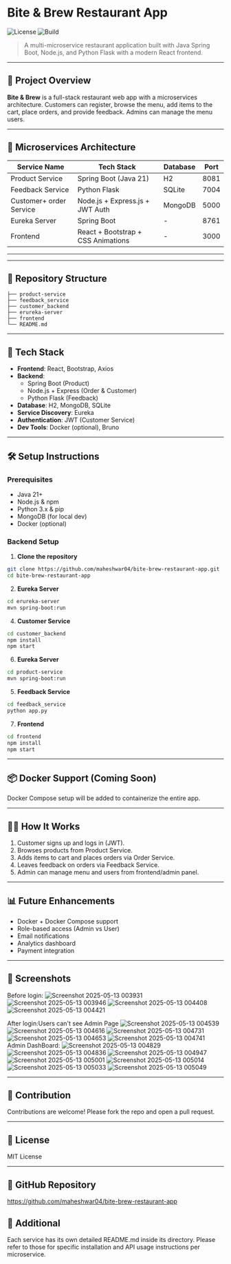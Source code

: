
# Bite & Brew Restaurant App

![License](https://img.shields.io/badge/license-MIT-blue.svg)
![Build](https://img.shields.io/badge/build-passing-brightgreen.svg)

> A multi-microservice restaurant application built with Java Spring Boot, Node.js, and Python Flask with a modern React frontend.

---

## 🚀 Project Overview
**Bite & Brew** is a full-stack restaurant web app with a microservices architecture. Customers can register, browse the menu, add items to the cart, place orders, and provide feedback. Admins can manage the menu users.

---

## 🧱 Microservices Architecture

| Service Name           | Tech Stack                        | Database   | Port  |
|------------------------|------------------------------------|------------|-------|
| Product Service        | Spring Boot (Java 21)              | H2         | 8081  |
| Feedback Service       | Python Flask                       | SQLite     | 7004  |
| Customer+ order Service| Node.js + Express.js + JWT Auth    | MongoDB    | 5000  |
| Eureka Server          | Spring Boot                        | -          | 8761  |
| Frontend               | React + Bootstrap + CSS Animations | -          | 3000  |

---
---

## 📂 Repository Structure
```
├── product-service
├── feedback_service
├── customer_backend
├── erureka-server
├── frontend
└── README.md
```

---

## 🧰 Tech Stack
- **Frontend**: React, Bootstrap, Axios
- **Backend**:
  - Spring Boot (Product)
  - Node.js + Express (Order & Customer)
  - Python Flask (Feedback)
- **Database**: H2, MongoDB, SQLite
- **Service Discovery**: Eureka
- **Authentication**: JWT (Customer Service)
- **Dev Tools**: Docker (optional), Bruno

---

## 🛠️ Setup Instructions

### Prerequisites
- Java 21+
- Node.js & npm
- Python 3.x & pip
- MongoDB (for local dev)
- Docker (optional)

### Backend Setup

1. **Clone the repository**
```bash
git clone https://github.com/maheshwar04/bite-brew-restaurant-app.git
cd bite-brew-restaurant-app
```

2. **Eureka Server**
```bash
cd erureka-server
mvn spring-boot:run
```

4. **Customer Service**
```bash
cd customer_backend
npm install
npm start
```
6. **Eureka Server**
```bash
cd product-service
mvn spring-boot:run
```

5. **Feedback Service**
```bash
cd feedback_service
python app.py
```


7. **Frontend**
```bash
cd frontend
npm install
npm start
```

---

## 📦 Docker Support (Coming Soon)
Docker Compose setup will be added to containerize the entire app.

---


## 🧑‍💻 How It Works
1. Customer signs up and logs in (JWT).
2. Browses products from Product Service.
3. Adds items to cart and places orders via Order Service.
4. Leaves feedback on orders via Feedback Service.
5. Admin can manage menu and users from frontend/admin panel.

---

## 📊 Future Enhancements
- Docker + Docker Compose support
- Role-based access (Admin vs User)
- Email notifications
- Analytics dashboard
- Payment integration

---

## 📸 Screenshots
Before login:
![Screenshot 2025-05-13 003931](https://github.com/user-attachments/assets/dc738a17-b550-4980-a7b6-3d3bd8a6f252)
![Screenshot 2025-05-13 003946](https://github.com/user-attachments/assets/eae6a6c0-c8ad-468f-800e-70ad39b0e207)
![Screenshot 2025-05-13 004408](https://github.com/user-attachments/assets/96133e99-2926-46de-95e2-46ca39f743b9)
![Screenshot 2025-05-13 004421](https://github.com/user-attachments/assets/d4ee01b9-b121-4c2d-b3dc-15e7116efef2)

After login:Users can't see Admin Page
![Screenshot 2025-05-13 004539](https://github.com/user-attachments/assets/d38ac411-fdb4-4d19-a13f-be1d1bb0461f)
![Screenshot 2025-05-13 004616](https://github.com/user-attachments/assets/2d13bbdf-23e6-4111-9cd6-d913c1418077)
![Screenshot 2025-05-13 004731](https://github.com/user-attachments/assets/91c0f592-b16c-4503-aad2-a3f928755a7d)
![Screenshot 2025-05-13 004653](https://github.com/user-attachments/assets/730df2bc-d429-4b58-b417-fd717decc6da)
![Screenshot 2025-05-13 004741](https://github.com/user-attachments/assets/6f0f23e5-57c8-4410-ad89-2ddfac12ab9b)
Admin DashBoard:
![Screenshot 2025-05-13 004829](https://github.com/user-attachments/assets/9dfff5fb-a973-460d-a0a4-7fce0ca112e3)
![Screenshot 2025-05-13 004836](https://github.com/user-attachments/assets/25398985-dca1-4582-8ec7-f41b883eed28)
![Screenshot 2025-05-13 004947](https://github.com/user-attachments/assets/86892b11-d1a5-42e4-90b6-468691641c90)
![Screenshot 2025-05-13 005001](https://github.com/user-attachments/assets/03ca54ba-ba08-4328-aa52-e6f6fe1ee979)
![Screenshot 2025-05-13 005014](https://github.com/user-attachments/assets/7ea1aee5-1d80-41eb-b8e7-7eeb702f3a7f)
![Screenshot 2025-05-13 005033](https://github.com/user-attachments/assets/de735361-b272-4ed5-9f3a-154464be51e9)
![Screenshot 2025-05-13 005049](https://github.com/user-attachments/assets/8f2c37b7-82e0-4456-ae2f-20fec58d4741)

---

## 🤝 Contribution
Contributions are welcome! Please fork the repo and open a pull request.

---

## 📄 License
MIT License

---

## 🔗 GitHub Repository
https://github.com/maheshwar04/bite-brew-restaurant-app

## 🔗 Additional
Each service has its own detailed README.md inside its directory. Please refer to those for specific installation and API usage instructions per microservice.
